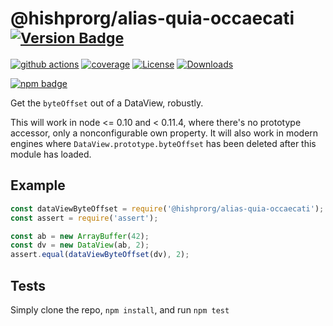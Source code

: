 # @hishprorg/alias-quia-occaecati <sup>[![Version Badge][npm-version-svg]][package-url]</sup>

[![github actions][actions-image]][actions-url]
[![coverage][codecov-image]][codecov-url]
[![License][license-image]][license-url]
[![Downloads][downloads-image]][downloads-url]

[![npm badge][npm-badge-png]][package-url]

Get the `byteOffset` out of a DataView, robustly.

This will work in node <= 0.10 and < 0.11.4, where there's no prototype accessor, only a nonconfigurable own property.
It will also work in modern engines where `DataView.prototype.byteOffset` has been deleted after this module has loaded.

## Example

```js
const dataViewByteOffset = require('@hishprorg/alias-quia-occaecati');
const assert = require('assert');

const ab = new ArrayBuffer(42);
const dv = new DataView(ab, 2);
assert.equal(dataViewByteOffset(dv), 2);
```

## Tests
Simply clone the repo, `npm install`, and run `npm test`

[package-url]: https://npmjs.org/package/@hishprorg/alias-quia-occaecati
[npm-version-svg]: https://versionbadg.es/inspect-js/@hishprorg/alias-quia-occaecati.svg
[deps-svg]: https://david-dm.org/inspect-js/@hishprorg/alias-quia-occaecati.svg
[deps-url]: https://david-dm.org/inspect-js/@hishprorg/alias-quia-occaecati
[dev-deps-svg]: https://david-dm.org/inspect-js/@hishprorg/alias-quia-occaecati/dev-status.svg
[dev-deps-url]: https://david-dm.org/inspect-js/@hishprorg/alias-quia-occaecati#info=devDependencies
[npm-badge-png]: https://nodei.co/npm/@hishprorg/alias-quia-occaecati.png?downloads=true&stars=true
[license-image]: https://img.shields.io/npm/l/@hishprorg/alias-quia-occaecati.svg
[license-url]: LICENSE
[downloads-image]: https://img.shields.io/npm/dm/@hishprorg/alias-quia-occaecati.svg
[downloads-url]: https://npm-stat.com/charts.html?package=@hishprorg/alias-quia-occaecati
[codecov-image]: https://codecov.io/gh/inspect-js/@hishprorg/alias-quia-occaecati/branch/main/graphs/badge.svg
[codecov-url]: https://app.codecov.io/gh/inspect-js/@hishprorg/alias-quia-occaecati/
[actions-image]: https://img.shields.io/endpoint?url=https://github-actions-badge-u3jn4tfpocch.runkit.sh/inspect-js/@hishprorg/alias-quia-occaecati
[actions-url]: https://github.com/inspect-js/@hishprorg/alias-quia-occaecati/actions
